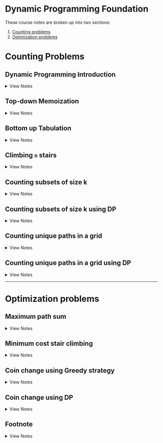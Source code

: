 # Dynamic Programming Foundation

These course notes are broken up into two sections:

1. [Counting problems](#counting-problems)
2. [Optimization problems](#optimization-problems)

# Counting Problems

## Dynamic Programming Introduction

<details>
  <summary>View Notes</summary>

**Definition:** DP is recursion without repetition

**Fib Example:**

*Original:*

``` swift
func fib(n: Int) -> Int {
	if n == 0 || n == 1 {
		return n
	}

	return fib(n-1)+fib(n-2)
}
```

![fib tree](./images/fibTree.png)

- We can notice that in this tree there is repeating fib(1), feb(2), etc
- Many sub-problems appear multiple times

**Goal:** Avoid repeated work; each unique subproblem must be evaluated only once

**Expectations:** The naive recursive implementation took exponential time

- because of the repeated work. 
- Avoiding the repeating work should make execution much faster
- Current state: expontial time

### Introduciton Quiz:
> The Tribonacci sequence Tn is defined as follows:
> T0 = 0, T1 = 1, T2 = 1
> Tn = Tn-1 + Tn-2 + Tn-3
> Consider the following recursive code which implements the mathematical definition:
>
> What is the running time complexity of this implementation?

**A:** Some exponential in n

</details>





## Top-down Memoization

<details>
  <summary>View Notes</summary>


![fibTree2](./images/fibTree2.png)


*Original:*

``` swift
func fib(n: Int) -> Int {
	if n == 0 || n == 1 {
		return n
	}

	return fib(n-1)+fib(n-2)
}
```

- The original code was done ina depth first search
- Traversal can be done in in-order, pre-order and post-order
 
What if we stored the result in a hash map:

| key | f(n) = v |
|-----|----------|
| 2   | f(2) = 1 |

- This is called memorandum or memo; something to be remembered but in CS it's called Memoization

``` swift
var memo = [Int: Int]() // hashmap

func fib(_ n: Int) -> Int {
	// it's stored so use it
	if let value = memo[n] {
		return value
	}

	// compute fib(n)
	if n == 0 || n == 1 {
		return n // these are leaf nodes, so no need to store these
	}

	memo[n] = fib(n-1)+fib(n-2)
	return memo[n]!
}
```

**Steps from above code:**
1. we check if it's stored
2. Compute `fib(n)` & store it

**Alternative**

``` swift
var memo = [Int: Int]() // hashmap
memo[0] = 0
memo[1] = 1

func fib(_ n: Int) -> Int {
	// it's stored so use it
	if let value = memo[n] {
		return value
	}

	memo[n] = fib(n-1)+fib(n-2)
	return memo[n]!
}
```

- Still a top-down following DFS 

**Time Complexity:** `O(n) func`

**Space Complexity:** `O(n)` because of memo
	- space trade off for better T(n)

![dai1](./images/dai1.png)

---

### Top-down Memoization Quiz:

> **Q-1:** What is the running time complexity of this code for calculating the nth Tribonacci number, in terms of n?

**A:** Linear

> **Q-2:** Dynamic programming has the potential to transform exponential-time algorithms to polynomial time.

**A:** True - This was shown via the example of calculating fib(n) or tribonacci(n). 

![slide_22.jpg](./images/slide_22.jpg)

I got Q-2 wrong, so here's an examply of all the `T(n)`
- Polynomial time is `n^k`
- Exponential time is `2^n`

> **Q-2:** Memoization can only be done by using a hash table data structure, not a simple array. 

**A:** False - As long as it's accessable via constant time, it won't be an issue

### End of section summary:

1. Using memoization we can drastically cut down run time
2. In the case of Fib originally being exponential we were able to cut it down to linear
3. Memoization can be Hash table or array, constant time access is key
4. This was a top-down memoization meaning we check memo at the start of DFS
	- but add it to memo when returning the value back up

Simplest example:

``` swift
var memo = [Int: Int]()

func dfs(_ n: Int) -> Int {
	if let val = memo[n] { return val }

	// some case when n isn't set

	memo[n] = dfs(n)
	return memo[n]!
} // this is an inf loop but just the idea
```

</details>





## Bottom up Tabulation

<details>
  <summary>View Notes</summary>

- A bottom up soltion - prefered by most interviewers
	- and will be what is used most of the time at IK
- Tabulatoin - bottom-up

*Original:*

``` swift
func fib(n: Int) -> Int {
	if n == 0 || n == 1 {
		return n
	}

	return fib(n-1)+fib(n-2)
}
```

^ exponental

*Dependency graphs - Bottom up:*

- "collapse" them into unique nodes
	- No longer using recursion trees but instead using dependency graphs
- A directed graph and Acyclic
- `Acyclic` - because each node only depends on smaller problems
	- it'll never have a cycle
- Making this a `DAG` -> `Dependency Acyclic Graph`

![dai2](./images/dai2.png)

**Topological Sort:** When we have a `DAG` we can sort the vertices of the graph so that the edges are going in a single direct (left to right).

**Steps:**
1. Calculate the values of `Fib()` in `Top sort order`
2. Then cache them
3. Then return table[n]

![dai3](./images/dai3.png)

- Now we can calculate this iteratively, bottom up

``` swift
func fib(_ n: Int) -> Int {
    if n == 0 || n == 1 { return n } // base case
    
    // Initialize cache
    var table = [Int?](repeating: nil, count: n+1)
    table[0] = 0 // constants
    table[1] = 1 // constants
    
    for i in 2...n { // loop
        guard let a = table[i-1], let b = table[i-2] else { continue }
        table[i] = a + b
    }
    return table[n]!
}
```

**Time Complexity:** `O(n)` the for loop

**Space Complexity:** `O(n)` cause O(n) space to cache results

---
**Thoughts**

It feels the Top sort variation is really complicated since swift requires optional checks in order to assign a `table[i]`.

I ran a speed test agains both Top sort and memoization and memoization comes on top as well: [Speed test](<./memoize\ vs\ top\ sort\ fib.swift>)

Regardless, from my bits of research, it seems the reason top sort or bottom up versions are better is because it is more stable. The problem with memoization is it requires stack space and is prone to stack overflow since we are using DFS.

|	| Pros| Cons |
|----|--------------------|-----|
|Memoization / Top down / (DFS) | Simple to write. | requires stack space. prone to stackoverflow.|
|Top sort / bottom up | allocate exact memory usage | complicated to write in swift |

---

**Additional efficiency**

- What if we were able to limit the caching size? 
	- We know since it's top up we can limit the amount of memory required after passing data forward

1. Initially we have:
`[fib(0)][fib(1)][fib(2)]`

2. For `fib(3)` we only need `[fib(1)]` & `[fib(2)]`

fib(3) can be stored at index 0:
`[fib(3)][fib(1)][fib(2)]`

3. for `fib(4)` we need `[fib(3)]` & `[fib(2)]`

fib(4) can be stored at index 1:

`[fib(3)][fib(4)][fib(2)]`

4. then for `fib(5)` we need `[fib(3)]` & `[fib(4)]` and we can store it at i = 2

`[fib(3)][fib(4)][fib(5)]`

5. etc

The pattern is as such:
1. Index-0: multiples of 3 or `i % 3 = 0`
2. Index-1: if `i % 3 = 1`
3. Index-2: if `i % 3 = 2`

``` swift
func fib(_ n: Int) -> Int {
    if n == 0 || n == 1 { return n } // base case
    
    // Initialize cache
    var table = [Int?](repeating: nil, count: 3) // only 3
    table[0] = 0 // constants
    table[1] = 1 // constants
    
    for i in 2...n { // loop
        guard let a = table[(i-1)%3], let b = table[(i-2)%3] else { continue }
        table[i%3] = a + b
    }
    return table[n%3]!
}
```

**Time Complexity:** `O(n)` the for loop

**Space Complexity:** `O(1)` cause table size is 3 or constant, 1

### Bottom-up Tabulation Quiz 

> **Q-1:** The nth Tribonacci number can be calculated in O(n) time and using no more than O(n) space. 

**A:** True

> **Q-2:** The nth Tribonacci number can be calculated in O(n) time and using only O(1) space. 

**A:** True

> **Q-3:** Bottom-up tabulation works by

**A:** Transforming recursive calls to a loop. Instead of a recursive implementation of f(n), we have a for loop. 


### End of section summary:

1. Top Sort / Bottom up is faster when limiting cache size (it seems)
2. Bottom up is safer because recursion is prone to stack space stackoverflows
3. With limiting cache size we can have constant space complexity

</details>



## Climbing `n` stairs

<details>
  <summary>View Notes</summary>

By using decrease and conquer we can break the problem into smaller parts.

1. 1 steps have 1 variation
2. 2 steps have 2 variations
3. 3 steps have 3 variations

![dai4](./images/dai4.png)

From those three whiteboard drawings we can see a pattern and apply that into forming a theory; Can these three be enough to solve any `n` step problems? Why?
- I believe 4 is going to look like three but with one additional 1 step to 4 step jump. There's a visual pattern I can see. It wouldn't look exactly like two `2s` because there would be a jump between 1st step and third step. 

Turns out this is the exact same math as the fibonacci sequence.

- 1 step or 2 steps no other ability to step. 
	- which I think I understand it as `n-1 -> n` & `n-2 -> n` 
	- Why n-1 or n-2?
		- is it because the last move is 1 for 1+1+1+1
		- and the last move for 2 is 2+2+2+2

![dai5](./images/dai5.png)
The math ^

So the function is nearly the same. The difference being we don't start at zero and we set `1` & `2` as a base case instead of `0` & `1`

``` swift
func stairCounter(_ n: Int) -> Int {
    if n == 1 || n == 2 { return n }
    
    var table: [Int?] = Array(repeating: nil, count: n+1) // plus 1 because starts at 0 and we need 5 open spots
    table[1] = 1
    table[2] = 2
    
    for i in 3...n { // starting at 3 since 1 and 2 are base cases
        guard 
            let a = table[(i-1)%3], let b = table[(i-2)%3] // same as fib
        else { continue }
        table[i%3] = a + b
    }
    
    return table[n%3]!
}
```

**Time Complexity:** `O(n)` the for loop

**Space Complexity:** `O(1)` cause table size is 3 or constant, 1

### Climbing `n` stairs Quiz 

> **Q-1:** TYou are climbing a staircase. It takes n steps to reach to the top (n > 3). Each time you can either climb 1 or 2 steps. In how many distinct ways can you climb to the top? Pick the appropriate recurrence equation:

**A:**

f(n) = f(n-1) + f(n-2), f(0) = 1, f(1) = 1

f(n) = f(n-1) + f(n-2), f(1) = 1, f(2) = 2

> **Q-2:** You are climbing a staircase. It takes n steps to reach to the top (n > 3). Each time you can either climb 1, 2 or 3 steps. In how many distinct ways can you climb to the top? Pick the appropriate recurrence equation with base cases:

**A:** f(n) = f(n-1) + f(n-2) + f(n-3), f(0) = 1, f(1) = 1, f(2) = 2
f(3) should be 4. This means f(0) + f(1) + f(2) = 4. So #4 is the right equation. 

> **Q-3:** How many distinct permutations of the numbers 1 and 2 (in which repetition is allowed) add up to n? Assume that n > 2. For example, if n = 4, the permutations are 2-2, 1-1-2, 1-2-1, 2-1-1, 1-1-1-1. 
> Suppose f(n) = The number of such permutations. 
> Pick the recurrence equation for f(n):

**A:** f(n) = f(n-1) + f(n-2)

**Solution:** 
If we visualize each permutation as a sequence of blanks, the last blank for any of those permutations can be either filled with a 1 or 2. Fo if f(n) is the number of permutations of 1s and 2s adding up to n, it can be split as the number of permutations adding up to n-1 followed by a 1 at the end + the number of permutations adding up to n-2 followed by a 2 at the end. So f(n) = f(n-1) + f(n-2)

This makes total sense because if you add up all the last permutations ending in 2 == n-2 == 2 and all the perms ending in 1 == n-1 = 3

`if n = 4, the permutations are 2-2, 1-1-2, 1-2-1, 2-1-1, 1-1-1-1`

So if we think about the steps problem again, we looked at the final stage of steps, "the ending". The ending ended with either 1 step or 2 steps. If there was a 3rd step, it would be n-3.

### End of section summary:

1. we took a counting problem
2. with decrease and conquer we found a recurrence equation
3. with DP, we implimented a recursive / iterative implementation w/o repetition
	- which turned out to be the same as fib

### Personal thoughts:

~~I kind of get how we got i-1 & i-2 for the steps but I doubt I understand it enough to figure it out on another problem.~~

See what I wrote in `Q-3` but summary: We can look at the final literal step of what is possible. So in the 2 stairs problem, we knew that final move up the staircase would either be 1 step or 2 steps. So n-1 and n-2 respectively. If the child could jump 3 steps, the ending would also have 3 or n-3.

</details>




## Counting subsets of size k

<details>
  <summary>View Notes</summary>

![dai6](./images/dai6.png)

Using pascals triangle we can determine the k elements out of a set of n elements.

For example, we have a class room of n students and we want groups of k students. Within each group, order doesn't matter and a student can only belong in a single group.

By using the lazy manager strat, we only make a decision about the 1st student.

This type of counting subsets of size k is visually seen as `c(n,k)` or `n choose k`

`c(n,k) = c(n-1) + c(n-1, n-k)`

**Refresher on pascals triangle**

- To get any value in the triangle, you add the previous two above it.

In the above diagram, `c(4, 2) = c(3, 1) + c(3, 1)` or `6 = 3 + 3`


Original recursive example:

``` swift
func c(_ n: Int, _ k: Int) -> Int {
	// base case
	if k == 0 || k == n { return 1 }

	// recursive case
	return c(n-1, k) + c(n-1, k-1)
}
```

**Time Complexity:** `O(2^n)` 
(n, 0) + (n, 1) + (n, 2) ... (n, n) = 2^n

---

We can see in the diagram that:

- the outside edge has `1` going all the way down both sides.
- the repition of `3` & `4` are visible
- there is probably a battern with middle even numbers `2` and `6`, lets try it

```
        1
       1 1
      1 2 1
     1 3 3 1
    1 4 6 4 1
  1 5 10 10 5 1
1 6 50 100 50 6 1
```

There might even be a pattern in counting:

- cause we can see a 1's on the left and right edge
- then the second diagonal from left to right || right to left shows: `1, 2, 3, 4, 5 6`
- but the line after seems to have a weird pattern `1,3,6,10,50`
- regardless, there is this triangle pattern with each inner pattern that should be taken care of in DP

### End of section summary:

- Seeing the pattern is important but also identifying the time complexity inorder to explain the benefit of DP.

</details>




## Counting subsets of size k using DP

<details>
  <summary>View Notes</summary>


Still looking at pascals triangle:

```
         1
        1 1
       1 2 1
      1 3 3 1
     1 4 6 4 1
   1 5 10 10 5 1
 1 6 50 100 50 6 1
```


Previously in the recursion class we were able to get the c(n,k) func down to `O(n)` by using factorial

```
c(n,k) = n! / k!(n-k)!
```

- The problem with this is large numbers will cause stackoverflows

With DP we can get this down to `O(nk)`

`c(n,k) = c(n-1, k) + c(n-1, k-1)`

How many subproblems in the above formula?

- the first parameter is n which can vary:
	- n, n-1 .... 0
	- which mean n+1 choices
- the second parameter is k which can vary:
	- k, k-1 .... 0
	- which mean k+1 choices
- so: `(n+1)*(k+1)` which is polynomial

**Q:** Why is it n+1 and k+1 choices? where does the +1 come from?
**A:** The +1 is for the 0 because in subsets, the empty set is also considered a subset

**Prithu's comment:**

- +1 is for the 0. So (1,2,3...n) which is 'n' choices plus the 0
- If you see the pascals triangle in the previous video, it shows the choices for n and k
- When finding subsets, an empty set is also considered a subset.


If we compute each subproblem once, we should improve the time complexity with less repition.

---

In this problem we create a dependency graph:

![dai7](./images/dai7.png)

Ultimately, we want to solve the red circled `c(n,k)`.

**Q:** Where is c(n-1, k)? Where is c(n-1, k-1)?

- in the graph it's obvious to see

**Q:** What does this look like in the graph?

![dai8](./images/dai8.png)

This is the entry point in repeating patterns for our bottom up approach

- This will become form of topological sort

---

We know `c(n, 0) = 1` & `(n,n) = 1` where `k = n`

- the fact that `(n,n)` means there'll be a diagonal that goes all the way down to `(k,k)``
	- but this doesn't mean `(n,k)` is where `(k,k)` ends
	- anything above the diagonal are not useful, as seen in red below

![dai9](./images/dai9.png)

Topological sort order would be left to right as seen in blue
- at the very end we'd reach `(n,k)` and have our solution.

``` swift
func c(n,k) {
	// base case
	if k == 0 || k == n {
		return 1 // as we saw above
	}

	// a 2D array of size (n+1)*(k*1)
	var table: [[Int?]] = Array(repeating: Array(repeating: nil, count: (k*1)), count: (n+1))

	for row in 0...n {
		table[row][0] = 1 // column 0 is all 1
	}

	for col in 0 to k {
		table[col][col] = 1 // the diagonal where (n,n)
	}

	for row in 2...n { // starting at 2 because 1 & 2 are already populated
		for col in 1...min(row, k) { // why? see below

			table[row][column] = // c(n,k) = c(n-1, k) + c(n-1, k-1)
				table[row-1][col] + // from the original formula
				table[row-1][col-1] // form the original formula

		}
	}
	return table[n][k] // solution will exist now
}
```

**Q:** I'm hazy on the `for col in 1...min(row, k)`, why?

- What is the right most column? 
	- for layer 0 it's column 0 
	- for layer 1 it's column 1
	- for layer 2 it's column 2
	- as seen in the dia below (green to yellow circle):

![dai9](./images/dai9.png)

- Why not just be row number? well if the row number passes k (it's getting closer and closer to `n`) once the number exceeds `k` it should be capped at k
	- Still don't understand
		- if n = 5 & k = 4
			- layers go from: 		0, 1, 2, 3, 4, 5 (n+1) row
			- columns (k) go from:	0, 1, 2, 3, 4, 5 (k+1) column
		- So in this example k=4, but we get a 5th column, so min it at constant k=4 cause we don't care about larger than k


---

**Time Complexity:** `O(nk)` because of the for loop

**Space Complexity:** `O(nk)` because of the table matrix

---

**Q:** Is there space here that we can reuse to use less space?

- yes, previous lay becomes useless after a row has been iterated. So we can reuse the space in layers
	- a layer only depends on the previous layer
		- layers i and i+1
	- this optimized version would come down to:
		- **Space Complexity:** `O(k)` because each layer uses O(k) space where k is the column or row length

### End of section summary:

- The n+1 and k+1 are +1 because the empty set is also considered a subset
- It seems DP allows working with large data safer from stackoverflow.
	- meaning the benefit I'm seeing is in regards to large data
- two variables multipled by each other in time complexity is polynomial
	- O(n*m) is polynomial
- This uses a topological sorting, but why?
	- because it's linear ordering with directed acyclic graph.
	- (n-1,k-1) -> (n,k) & (n-1, k) -> (n,k)

![dai9](./images/dai9.png)

- I think I understand why we capped at `k` with the min(row,k) but I need to be aware of it when practicing problems. How do I know when to do this? in subsets size of k, we only can count against k it seems.

### Counting subsets of size k using DP Quiz

> **Q-1:** The number of entries in row n of Pascal’s triangle is (assuming n = 0 for the apex at the top):

**A:** n+1; Row 0 has 1 entry. Row 1 has 2 entries. Row 2 has 3 entries and so on. 

> **Q-2:** The sum of all the entries in row n of Pascal’s triangle is:

**A:** 2^n; C(n,0) + C(n,1) + … + C(n,n) = Number of subsets of any size that can be formed out of the n elements = 2^n

```
        1 	<- 2^0 = 1 = 1
       1 1 	<- 2^1 = 1+1 = 2
      1 2 1 	<- 2^2 = 1+2+1 = 4
     1 3 3 1 	<- 2^3 = 1+3+3+1 = 8
    1 4 6 4 1
  1 5 10 10 5 1
1 6 50 100 50 6 1
```


> **Q-3:** In the implementation of C(n,k) discussed in the video, if k < n, then the valid entries in table are identical to rows 0 to n in Pascal’s triangle. 

**A:** False; The entries in rows k+1… n would be an incomplete prefix of the entries in the corresponding row of Pascal’s triangle. 

- because it would be a partial triangle

> **Q-4:** In the implementation of C(n,k) discussed in the video, if k = n, then the valid entries in table are identical to rows 0 to n in Pascal’s triangle.

**A:** True; it'll be a full triangle. 

> **Q-5:** Pascal’s triangle can be constructed upto row n in time (pick the tightest asymptotic bound):

**A:** O(2^n); Use the same DP method used to compute C(n,k). Constructing row i will take O(i) time. Summing this for all i in 1 to n, we get T(n) = O(n^2)

> **Q-6:** The value of C(n,k) is (assume k << n)

**A:** O(n^k); Note that the question is not asking about the time to calculate C(n,k). It is asking what is the asymptotic complexity of the VALUE of C(n,k), assuming that k is a small constant. C(n,1) is O(n). C(n,2) = n(n-1)/2 = O(n^2) and so on. 

</details>




## Counting unique paths in a grid

<details>
  <summary>View Notes</summary>

### Quick recap

|Example| type | w/ DP | Arry type |
|-------|------|----|-----------|
|fib(n) | recurrence question with one parameter | efficient implimentation with no repeated work | 1D array |
| fib(n) counting problem w/ decrease and conquer | recurrence question with one parameter | efficient implimentation with no repeated work | 1D array |
| c(n,k) | recurrence question with two parameter | efficient implimentation with no repeated work | 2D array |
| counting problem w/ decrease and conquer| recurrence question with two parameter | efficient implimentation with no repeated work | 2D array |

### The problem:

Given a 2D grid with m rows and n columns, count the number of unique paths starting at the top-left corner and getting to the bottom-right corner. All move must either go right or down.

```
		n = 3
	________________
	|__s_|____|____|
m=2	|____|____|__e_|

// where s is start & e is end
```

Three different paths the robot can take to from from s to e. as seen in red

![dai10](./images/dai10.png)

- move right: 0 -> n-1
- move down: 0 -> m-1

A unique path will include `(m-1)+(n-1)` or `m+n-2`

> This is very similar to the problem with forming a committee or class group problems. because each committee we form, the "path" of selected students.

`c(m+n-2, n-1) = c(m+n-2, m-1) where m-1 = m+n-2-(n-1)`

- move right = c(m+n-2, n-1)
- move down = c(m+n-2, m-1)

The teacher suggests a better way to address this problem that wil be beneficial for when there are obstacles in the path.

### End of section summary:

- it's n-1 and m-1 because start starts at 0 in the array.
- this is identical to the grouping problem because you either choose a student or don't. The math looks different to me though.
	- Group students: `c(n,k) = c(n-1, k) + c(n-1, k-1)`

</details>




## Counting unique paths in a grid using DP

<details>
  <summary>View Notes</summary>

### A decrease and conquer approach to counting the number of unique paths

![dai11](./images/dai11.png)

- We used a d&q approach to climb the stairs but that was 1D by looking at the last move.
	- it was either 1 step (previous step) or 2 steps (previous previous step).
	- f(n) = f(n-1)+f(n-2)

We should be able to use the same method in a 2D.

We can reach the final spot from the top or from the left:

![dai12](./images/dai12.png)

If we know the number of paths from left and top block, we can use lazy manager to calculate the end point.

``` pseudocode
f(m-1, n-1) = #unique paths to (m-1, n-1) from (0,0)
	= f(m-2, n-1) + f(m-1, n-2)
```

**Q:** How many unique subproblems? `m*n`

- we can visualize them as a vertext as in a dependency problem.
	- m*n vertices w/ edges top and left

Again, another topological sort problem; going left to right in each layer / row.

**Q:** What are the base cases?

**A:** 0 column and 0 row don't have neighbors, so we can set this initially

- only right -> right -> right exclusively
- only down -> down -> ddown exclusively.

``` swift
func countPaths(_ m: Int, _ n: Int) -> Int? {
    // 2D table of size m*n includes solutions in top sort order
    var table: [[Int?]] = Array(repeating: Array(repeating: nil, count: (n)), count: (m))
    
    // base cases
    for i in 0...m-1 { // column 0
        table[i][0] = 1
    }
    
    for j in 0...n-1 { // row 0
        table[0][j] = 1
    }

    // go row by row from 1 to m-1 and 1 to n-1
    for row in 1...m-1 {
        for col in 1...n-1 {
            guard 
                let a = table[row-1][col], // from top
                let b = table[row][col-1] // from left
            else { continue }
            // store the value of table[row][col]
            table[row][col] = a+b 
        }
    }

    return table[m-1][n-1]
}
```

**Time Complexity:** `O(mn)` because of the for loop

**Space Complexity:** `O(mn)` because of the table matrix

---

``` swift
func countPaths(_ m: Int, _ n: Int) -> Int? {
    // 2D table of size m*n includes solutions in top sort order
    var table: [[Int?]] = Array(repeating: 
                                    Array(
                                        repeating: nil, 
                                        count: (n)
                                    ), 
                                count: (m)
    )
    
    // base cases
    for i in 0...m-1 { // column 0
        table[i%2][0] = 1
    }
    
    for j in 0...n-1 { // row 0
        table[0][j] = 1
    }

        // go row by row from 1 to m-1 and 1 to n-1
    for row in 1...m-1 {
        for col in 1...n-1 {
            guard 
                let a = table[(row-1)%2][col], // from top
                let b = table[row%2][col-1] // from left
            else { continue }
            // store the value of table[row][col]
            table[row%2][col] = a+b 
        }
    }

    return table[(m-1)%2][n-1]
}
```

**Q:** What if we only used two layers?

**Space Complexity:** `O(2n)` or `O(n)` because only using two rows

If the rows were smaller than the number of columns, this wouldn't be as efficient because it'd better to reuse column space instead of row space. 

**Space Complexity:** `O(2m)` or `O(m)` because only using two rows

### Counting unique paths in a grid using DP Quiz

> **Q-1:** The number of unique paths from the top left to the bottom right cell of a 3 x 3 grid is (assuming each step is a move to the right or down): 

**A:** 6; m = n = 3 in this problem. C(m+n-2, m-1) = C(4,2) = 6

> **Q-2:** The number of unique paths from the top left to the bottom right cell of a 5 x 5 grid is (assuming each step is a move to the right or down): 

**A:** 70; m = n = 5. So C(m+n-2, m-1) = C(8, 4) = (8x7x6x5)/(4x3x2x1) = 70

- what if it was 10x10? c(m+n-2, m-1) = C(18, 9) = （18*17*16*15*14*13*12*11*10)/(9*8*7*6*5*4*3*2*1) = 48,620.
	- huh, so some kind of cascading (n-1)*(n-2)... 1 thing

> **Q-3:** The number of unique paths from the top right to the bottom left cell of an m x n grid is (assuming each step is a move to the left or down): 

**A:** C(m+n-2,m-1)

> **Q-4:** The number of unique paths from the bottom right to the top left cell of an m x n grid is (assuming each step is a move to the left or up): 

**A:** `C(m+n-2,n-1)` or `C(m+n-2,m-1)`; This is also a flipped version of the same original problem and so the analysis is still the same. Note that C(m+n-2,n-1) = C(m+n-2,m-1) so there are two correct solutions. 

> **Q-5:** If the CountPaths problem was modified to allow for a diagonal move (in the down-right direction) in addition to the two existing moves, the ONLY change needed in the code to handle it is to have the following line inside the nested for loop: 

**A:** `table[row][col] = table[row-1][col] + table[row][col-1] + table[row-1][col-1]`

> **Q-6:** If the CountPaths problem was modified to allow for a diagonal move (in the down-right direction) in addition to the two existing moves, the DP algorithm could be modified to still run in O(mn) time. 

**A:** True

> **Q-7:** If the CountPaths problem was modified to allow for a left move in addition to the two existing moves, the number of unique paths would be: 

**A:** Infinite; Allowing for a left move in addition to right and down moves would lead to the creation of cyclical paths. Once you have cycles, there would be an infinite number of unique paths, each going around a cycle different number of times before exiting it. 

> **Q-7:** If the CountPaths problem was modified to allow for a left move in addition to the two existing moves, we can still get the order in which subproblem vertices need to be solved via topological sort. 

**A:** False


### End of section summary:

- Now I understand how to shrink the space complexity now using 2 layers and %2 on rows 🎉
- if column are larger than rows, it's better to reuse column space instead of row space.
- Just because we are going from `s` to `e` doesn't mean this is a quickest path problem. So that means, if we our bot could go left, right and down, it would would have inf choices unless the sole purpose was to get to a spot asap.

</details>

---

# Optimization problems

## Maximum path sum

<details>
  <summary>View Notes</summary>

### Recap

1. we started with counting problems
2. now we will look at optimization problems

Optimization problems can consist of two variations:

1. minimize - some overall value
2. maximize - some overall value

DP was original created for this kind of problems.

---

Back to the problem where the robot could move left or down. In the optimization problem version, each grid will have a value. For example, how much it will collect of an item at each block.

![dai13](./images/dai13.png)

- The value of the path is the sum of all the steps taken in that path.

We want to find the maximum path - which path collects more? and can we keep track of the path?

- computing the value of each one is bad because it'll be exponential there has to be a better way.

### Let's try a decrease and conquer method again:

- the movement is the same from top and from left
- the value of top is x and the vlaue of left is y, we can compute the max path of the bottom right cell:

![dai14](./images/dai14.png)

We can make the following claim (This is called optimal substructure):

- if `S ---> E` is the best path
- `S ---> an arbitrary T` is the best path to `T`
- then any prefix of it is also the best path
	- the best path to T is a prefix to the best path of E from S

What does optimal substructure allow us to do?

- If i know the opt path to both of me neighbors, I can extend it by 1 more step
- compute:
	- x + points in my cell
	- y + points in my cell
	- then compare the two. Which ever gives a large number, we take that path

In a simple solution, we'll have a lot of repitions:

``` swift
func maxPath(grid: [[Int]]) -> Int {
    let m = grid.count
    let n = grid[0].count
    var table: [[Int?]] = Array(repeating: 
                                    Array(
                                        repeating: nil, 
                                        count: (n) // n
                                    ), 
                                count: (m) // m
    )
    
    // Initialization
    
    // table[i][j] will store the value of the max path from (0,0) to (i,j)
    table[0][0] = grid[0][0] // start at "s"
    
    for j in 1...n-1 { // all the values in row 0 will include their best path values
        table[0][j] = grid[0][j-1] + grid[0][j]
    }
    
    for i in 1...m-1 { // all the values in column 0 will include their best path value
        table[i][0] = grid[i-1][0] + grid[i][0]
    }
    
    // we did these two for loops because they don't have a max only calculating from above it
    
    // traverse through the entire matrix row by row (left to right)
    
    for row in 1...m-1 {
        for col in 1...n-1 {
            // fill in value of table[row][col]
            table[row][col] = // the optimal value
                grid[row][col] + // my points
                max(table[row-1][col]!, table[row][col-1]!) // pick the best value between the top or left
        }
    }
    
    return table[m-1][n-1]! // optimal value for m/n (bottom right most point)
}

```

- we can view each cell as a vertex and edges as the left or top:

![dai15](./images/dai15.png)

**Time Complexity:** `O(mn)` because of the for loop

**Space Complexity:** `O(mn)` because of the table matrix

What if we had to return the optimal path itself?

- we'd need to keep a record from the value in max():

What if we wanted to get the min collected value?

- we'd use the `min(table[row-1][col]!, table[row][col-1]!)` instead

---

1. Let's try it on the sample grid:

![dai16](./images/dai16.png)

2. the optimal value for the edges:

![dai17](./images/dai17.png)

3. the optimal value for the first max from left or top:

![dai18](./images/dai18.png)  

4. Final solution:

![dai19](./images/dai19.png)  


### Maximum path sum Quiz

- I went through them but trying speed up study so paste these in later: https://uplevel.interviewkickstart.com/resource/rc-resourcecollection-205600-491360-164-910

### End of section summary:

- Optimization problems related to min and max problems
- Using a matrix seems to be the proper way to path sum
- We could have used a copy of the graph and manipulated it there
- We used a decrease and conquer method in this problem
- if S-->E is the best path, S-->T or T-->E where T is optimal is a prefix to the path
- max and min on the movement gives max or min of the path
- Timecomplext and space complexity (currently) are the same as previous O(nm)

</details>

## Minimum cost stair climbing

<details>
  <summary>View Notes</summary>

### Optimization problem of stair climbing

- this is a 1D optimization problem 
- so each step has a "cost" that is obtained when landing on it

![dai20](./images/dai20.png)  

Find the cheapest way to climb up:

- no cost in the floor above or below (in degree)
- highest: if we took every step `10+15+20=45`
- min: 15 - stepping the middle stp

![dai21](./images/dai21.png)  

enumerating this solution would be exponental. we can get this in polynomial time, so we need to solve this without repitition.

### Decrease and conquer method:

- the same prefix claim is valid here where S->E, S->T is optimal. 
	- optimal substructure

``` swift
func minCostStair(_ stairs: [Int]) -> Int {
    var table = stairs
    table[0] = 0 // give the start a 0 for the green part
    table.append(0) // give the end a 0 for the green part

    let n = table.count-1

    
    for i in 2...n { // starting at 3 since 1 and 2 are base cases
        if i == 0 { continue } // 0 is always the same
        table[i] = table[i] + min(table[i-1], table[i-2])
    }
    
    return table[n]
}

print(minCostStair([10,15,20])) // 15
```

**Time Complexity:** `O(n)` as we are traversing the entire array

**Space Complexity:** `O(n)` // only the array

---

### Maximum path sum Quiz

- I went through them but trying speed up study so paste these in later: 
https://uplevel.interviewkickstart.com/resource/rc-mcq-205600-491360-103-524-2651235


### End of section summary:

- this is a 1D optimization problem
- we can copy the stairs array and append 0 to start and end to make things eaiser.
- this isn't that different from the previous matrix s-e path problem just it's 1D
- it doesn't make since to use max if all the values are positive, unless we are looking for the highest collection path, as max would just be step after step. 
	- negative numbers would change that.

</details>


## Coin change using Greedy strategy

<details>
  <summary>View Notes</summary>

### The coin change problem

> A cashier gives change to customers (only coins). They need to use the fewest coins possible whenever they give change.
>
> Given: coins of different deominations and a total "amount" of money, computer the fewest number of coins that you need to makeup that amount?
>
> example: coin: [1,2,5] amount: 11 units
> 		5+5+1=11 means: 3 coins
> What is the fews coins with an unlimited supply?
> 	return -1 if no valid change amount


Steps to solve the problems:

1. what kind of problem is this? 
	- minimization problem (optimization prob), which means DP
2. How to solve? 
	- Brute force is exponental so decrease and conquer
3. 

- [x] I think it can use subtraction, lets see if i'm correct
	- maybe even division for the DP

### Greedy Strategy

Subtraction and division but can also be addition by bounds and moving down to smaller coins. This is called Greedy Strategy. -- seems I might be right!

Example: 253 = 253/5=Int(50) = 250+2 = 252+1 = 253

---

What if we change the coins to [1, 5, 7] and amount 10:

- if we pick 7 (largest) but then we'd need to pick `1` 3 times.
	- 7+1+1+1=10 (4)
- but 5+5=10 would be less coins (2)

in this case the greedy strategy wouldn't work.
- so I was wrong, it works in some cases but not all.

### End of section summary:

- Greedy Strategy doesn't always work for finding the minimum of a problem
	- the max of the coin problem wouldn't be the smallest amount

</details>




## Coin change using DP

<details>
  <summary>View Notes</summary>

### The coin change problem

> Given: coins of different denominations
>		coins=[1,2,5]
>
> and a total amount of money:
>		amount=11
>
> computer the fewest # coins needed to make that amount

- [x] Always be thinking "the greedy" problem will never work!

### Steps to solve the problems:

1. what kind of problem is this? 
	- minimization problem (optimization prob), which means DP
2. How to solve? 
	- Brute force is exponental so decrease and conquer
		- this is the hardest part so:
		- break it up into any optimal solutions
3. Identify all the different prossible subproblems
4. Identify the dependency graph
5. Identify the data structure - cache the solution to the subproblem 1D or 2D table

Optimal Substructure:

- why is it so important?
	- because i can now become a lazy manager and determine the last coin that would lead to amount `a`
- think of the last coin to hit `a`

![dai22](./images/dai22.png)  

Since there are currently 3 different coins, we would have to call 3 separate subordinates to solve their part of the solution for it. "Find the optimal way to get a-5 or a-2 or a-1", they come back with optimal solutions.

![dai22](./images/dai23.png)  

Which of the tree do I pick? min(x,y,z) + "1 coin of any denomination"

### step 2: recursion problem:

``` pseudocode
let f(a) = fewest # of coins needed to make amount a // my problem

coins = [c, c2, c3, ... ck] // can be any sequence. so we call k subords

f(a-c1) <- subord
f(a-c2) <- subord
f(a-ck) <- subord

then I use the fews number of the subord

f(a) = min_k(f(a-ck))+1 // step 2 is complete
```

### step 3: Identify all the different prossible subproblems

- a+1 distinct subproblems possible

### step 4: Identify the dependency graph

- why? so we can determine which order to compute the subprob solution in
	- top sort order to compute the solution
		- left to right
- each subprogram -> vertex
- the edge depends on (a-ck)


### step 5: Identify the data structure used to store subproblem solutions

`table[i] = the solution of subproblem of size i = f(i)`

### step 6: program the DP algo

``` swift
func coinChange(amount: Int, coins: [Int]) -> Int {
	var table: [Int?] = Array(repeating: nil, count: amount+1)

	// base case
	table[0] = 0 // no coins needed

	var minValue = Int.max

	// traverse the array
	for i in 1...amount {
		// compute and store the solution of f(i)
		for c in coins {
			if i-c >= 0 {
				minValue = min(minValue, table[i-c]) // which of the minValues is the smallest

			}
		}
		table[i] = 1 + minValue 
	}

	return table[amount] ?? -1
}

```

We could do the above without the minValue by just initializing the table with `Int.max`

``` swift
func coinChange(amount: Int, coins: [Int]) -> Int {
    var table: [Int] = Array(repeating: Int.max, count: amount+1)
    
    // base case
    table[0] = 0 // no coins needed
    
    // traverse the array
    for i in 1...amount {
        // compute and store the solution of f(i)
        for c in coins {
            if i-c >= 0 {
                table[i] = min(table[i], table[i-c]) // which of the minValues is the smallest
                
            }
        }
        table[i] = table[i] + 1
    }
    
    return table[amount] ?? -1
}

print(coinChange(amount: 10, coins: [1,5,7])) // 2

```


---

**Time Complexity:** `O(a*k)` as we are traversing the k and amount

**Space Complexity:** `O(a)` // only the k array

### Quiz


### End of section summary:

- Greedy strategy should be avoided at all costs, even if it's possible to do. You'll need to prove it to the interviewer and it might take longer than just doing DP

The 6 steps to solving a DP problem:

1. what kind of problem? Is it optimization or counting?
2. How do you solve it? Decrease and conquer seem to always be the answer
3. Identify all the different possible subproblems?
4. Identify the dependency graph
5. Identify the data structure - 1D or 2D table

</details>




## Footnote

<details>
  <summary>View Notes</summary>

### Richard Bellman invented DP

- due to politic avoidance, he picked the word programming and dynamic to hide that he was working in mathmatics and research.

</details>